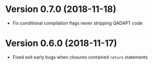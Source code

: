 # Version 0.7.0 (2018-11-18)

- Fix conditional compilation flags never stripping QADAPT code

# Version 0.6.0 (2018-11-17)

- Fixed exit early bugs when closures contained `return` statements